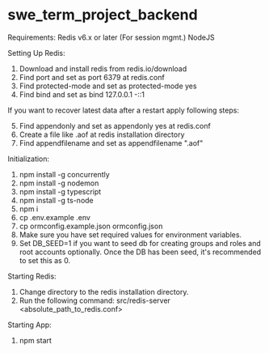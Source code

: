 # swe_term_project_backend 
Requirements:
Redis v6.x or later (For session mgmt.)
NodeJS

Setting Up Redis:
1. Download and install redis from redis.io/download
2. Find port and set as port 6379 at redis.conf
3. Find protected-mode and set as protected-mode yes
4. Find bind and set as bind 127.0.0.1 -::1

If you want to recover latest data after a restart apply following steps:

5. Find appendonly and set as appendonly yes at redis.conf
6. Create a file like <filename>.aof at redis installation directory
7. Find appendfilename and set as appendfilename "<filename>.aof"

Initialization:
1. npm install -g concurrently
2. npm install -g nodemon
3. npm install -g typescript
4. npm install -g ts-node
5. npm i
6. cp .env.example .env
7. cp ormconfig.example.json ormconfig.json
8. Make sure you have set required values for environment variables.
9. Set DB_SEED=1 if you want to seed db for creating groups and roles and root accounts optionally. Once the DB has been seed, it's recommended to set this as 0.

Starting Redis:
1. Change directory to the redis installation directory.
2. Run the following command: src/redis-server <absolute_path_to_redis.conf>

Starting App:
1. npm start